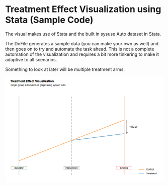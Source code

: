# Treatment Effect Visualization using Stata (Sample Code)

The visual makes use of Stata and the built in sysuse Auto dataset in Stata.

The DoFile generates a sample data (you can make your own as well) and then goes on to try and automate the task ahead.
This is not a complete automation of the visualization and requires a bit more tinkering to make it adaptive to all scenarios.

Something to look at later will be multiple treatment arms.

![alt text](https://github.com/fahad-mirza/treatment_effect/raw/main/Screenshot%202022-05-30%20170818.png?raw=true)
